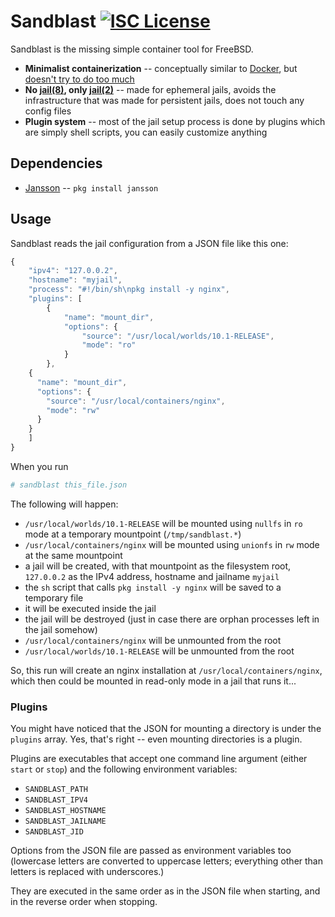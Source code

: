 # Sandblast [![ISC License](https://img.shields.io/badge/license-ISC-brightgreen.svg?style=flat)](https://tldrlegal.com/license/-isc-license)

Sandblast is the missing simple container tool for FreeBSD.

- **Minimalist containerization** -- conceptually similar to [Docker], but [doesn't try to do too much](http://suckless.org/philosophy)
- **No [jail(8)], only [jail(2)]** -- made for ephemeral jails, avoids the infrastructure that was made for persistent jails, does not touch any config files
- **Plugin system** -- most of the jail setup process is done by plugins which are simply shell scripts, you can easily customize anything

[Docker]: http://docker.io
[jail(2)]: http://www.freebsd.org/cgi/man.cgi?query=jail&apropos=0&sektion=2&arch=default&format=html
[jail(8)]: http://www.freebsd.org/cgi/man.cgi?query=jail&apropos=0&sektion=8&arch=default&format=html

## Dependencies

- [Jansson](https://www.tldrlegal.com/l/-isc-license) -- `pkg install jansson`

## Usage

Sandblast reads the jail configuration from a JSON file like this one:

```javascript
{
	"ipv4": "127.0.0.2",
	"hostname": "myjail",
	"process": "#!/bin/sh\npkg install -y nginx",
	"plugins": [
		{
			"name": "mount_dir",
			"options": {
				"source": "/usr/local/worlds/10.1-RELEASE",
				"mode": "ro"
			}
		},
    {
      "name": "mount_dir",
      "options": {
        "source": "/usr/local/containers/nginx",
        "mode": "rw"
      }
    }
	]
}
```

When you run

```bash
# sandblast this_file.json
```

The following will happen:

- `/usr/local/worlds/10.1-RELEASE` will be mounted using `nullfs` in `ro` mode at a temporary mountpoint (`/tmp/sandblast.*`)
- `/usr/local/containers/nginx` will be mounted using `unionfs` in `rw` mode at the same mountpoint
- a jail will be created, with that mountpoint as the filesystem root, `127.0.0.2` as the IPv4 address, hostname and jailname `myjail`
- the `sh` script that calls `pkg install -y nginx` will be saved to a temporary file
- it will be executed inside the jail
- the jail will be destroyed (just in case there are orphan processes left in the jail somehow)
- `/usr/local/containers/nginx` will be unmounted from the root
- `/usr/local/worlds/10.1-RELEASE` will be unmounted from the root

So, this run will create an nginx installation at `/usr/local/containers/nginx`, which then could be mounted in read-only mode in a jail that runs it...

### Plugins

You might have noticed that the JSON for mounting a directory is under the `plugins` array.
Yes, that's right -- even mounting directories is a plugin.

Plugins are executables that accept one command line argument (either `start` or `stop`) and the following environment variables:

- `SANDBLAST_PATH`
- `SANDBLAST_IPV4`
- `SANDBLAST_HOSTNAME`
- `SANDBLAST_JAILNAME`
- `SANDBLAST_JID`

Options from the JSON file are passed as environment variables too (lowercase letters are converted to uppercase letters; everything other than letters is replaced with underscores.)

They are executed in the same order as in the JSON file when starting, and in the reverse order when stopping.
